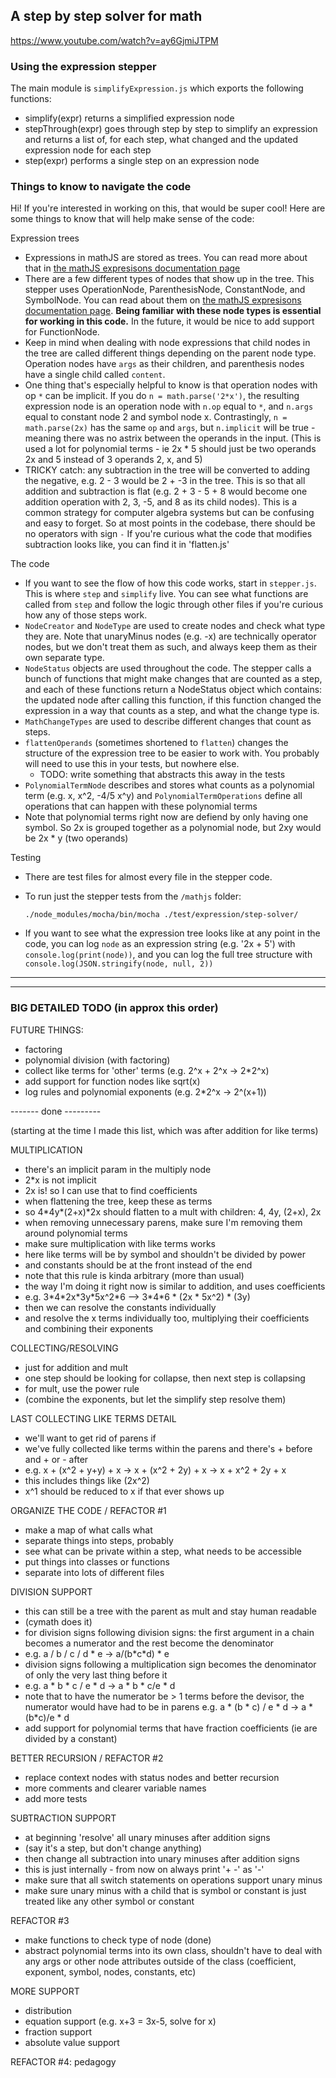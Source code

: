 ## A step by step solver for math

https://www.youtube.com/watch?v=ay6GjmiJTPM

### Using the expression stepper

The main module is `simplifyExpression.js` which exports the following functions:

- simplify(expr) returns a simplified expression node
- stepThrough(expr) goes through step by step to simplify an expression and
  returns a list of, for each step, what changed and the updated expression
  node for each step
- step(expr) performs a single step on an expression node

### Things to know to navigate the code

Hi! If you're interested in working on this, that would be super cool!
Here are some things to know that will help make sense of the code:

Expression trees

- Expressions in mathJS are stored as trees. You can read more about that in
  [the mathJS expresisons documentation
  page](http://mathjs.org/docs/expressions/expression_trees.html)
- There are a few different types of nodes that show up in the tree.
  This stepper uses OperationNode, ParenthesisNode, ConstantNode, and
  SymbolNode. You can read about them on [the mathJS expresisons documentation
  page](http://mathjs.org/docs/expressions/expression_trees.html). **Being
  familiar with these node types is essential for working in this code.**
  In the future, it would be nice to add support for FunctionNode.
- Keep in mind when dealing with node expressions that child nodes in the
  tree are called different things depending on the parent node type.
  Operation nodes have `args` as their children, and parenthesis nodes have a
  single child called `content`.
- One thing that's especially helpful to know is that operation nodes with op
  `*` can be implicit. If you do `n = math.parse('2*x')`, the resulting
  expression node is an operation node with `n.op` equal to `*`, and `n.args`
  equal to constant node 2 and symbol node x. Contrastingly,
  `n = math.parse(2x)` has the same `op` and `args`, but `n.implicit`
  will be true - meaning there was no astrix between the operands in the input.
  (This is used a lot for polynomial terms - ie 2x \* 5 should just be two
   operands 2x and 5 instead of 3 operands 2, x, and 5)
- TRICKY catch: any subtraction in the tree will be converted to adding the
  negative, e.g. 2 - 3 would be 2 + -3 in the tree. This is so that all
  addition and subtraction is flat (e.g. 2 + 3 - 5 + 8 would become one
  addition operation with 2, 3, -5, and 8 as its child nodes). This is a common
  strategy for computer algebra systems but can be confusing and easy to forget.
  So at most points in the codebase, there should be no operators with sign `-`
  If you're curious what the code that modifies subtraction looks like, you can
  find it in 'flatten.js'

The code

- If you want to see the flow of how this code works, start in `stepper.js`.
  This is where `step` and `simplify` live. You can see what functions are
  called from `step` and follow the logic through other files if you're curious
  how any of those steps work.
- `NodeCreator` and `NodeType` are used to create nodes and check what type
  they are. Note that unaryMinus nodes (e.g. -x) are technically operator
  nodes, but we don't treat them as such, and always keep them as their own
  separate type.
- `NodeStatus` objects are used throughout the code. The stepper calls a bunch
  of functions that might make changes that are counted as a step, and each of
  these functions return a NodeStatus object which contains: the updated node
  after calling this function, if this function changed the expression in a way
  that counts as a step, and what the change type is.
- `MathChangeTypes` are used to describe different changes that count as steps.
- `flattenOperands` (sometimes shortened to `flatten`) changes the structure
  of the expression tree to be easier to work with. You probably will need to
  use this in your tests, but nowhere else.
  - TODO: write something that abstracts this away in the tests
- `PolynomialTermNode` describes and stores what counts as a polynomial term
  (e.g. x, x^2, -4/5 x^y) and `PolynomialTermOperations` define all operations
  that can happen with these polynomial terms
 - Note that polynomial terms right now are defiend by only having one symbol.
   So 2x is grouped together as a polynomial node, but 2xy would be
   2x \* y (two operands)

Testing

- There are test files for almost every file in the stepper code.
- To run just the stepper tests from the `/mathjs` folder:

  ```./node_modules/mocha/bin/mocha ./test/expression/step-solver/```

- If you want to see what the expression tree looks like at any point
  in the code, you can log `node` as an expression string (e.g. '2x + 5') with
  `console.log(print(node))`, and you can log the full tree structure
  with `console.log(JSON.stringify(node, null, 2))`

--------

--------

### BIG DETAILED TODO (in approx this order)

FUTURE THINGS:

- factoring
- polynomial division (with factoring)
- collect like terms for 'other' terms (e.g. 2^x + 2^x -> 2*2^x)
- add support for function nodes like sqrt(x)
- log rules and polynomial exponents (e.g. 2*2^x -> 2^(x+1))

------- done ---------

(starting at the time I made this list, which was after addition for like terms)

MULTIPLICATION

- there's an implicit param in the multiply node
 - 2\*x is not implicit
 - 2x is! so I can use that to find coefficients
- when flattening the tree, keep these as terms
 - so 4\*4y\*(2+x)\*2x should flatten to a mult with children: 4, 4y, (2+x), 2x
- when removing unnecessary parens, make sure I'm removing them around
  polynomial terms
- make sure multiplication with like terms works
 - here like terms will be by symbol and shouldn't be divided by power
 - and constants should be at the front instead of the end
 - note that this rule is kinda arbitrary (more than usual)
 - the way I'm doing it right now is similar to addition, and uses coefficients
 - e.g. 3\*4\*2x\*3y\*5x^2\*6 --> 3\*4\*6 \* (2x \* 5x^2) \* (3y)
 - then we can resolve the constants individually
 - and resolve the x terms individually too, multiplying their coefficients
   and combining their exponents

COLLECTING/RESOLVING

- just for addition and mult
- one step should be looking for collapse, then next step is collapsing
- for mult, use the power rule
- (combine the exponents, but let the simplify step resolve them)

LAST COLLECTING LIKE TERMS DETAIL

- we'll want to get rid of parens if
 - we've fully collected like terms within the parens and there's + before
   and + or - after
 - e.g. x + (x^2 + y+y) + x -> x + (x^2 + 2y) + x -> x + x^2 + 2y + x
 - this includes things like (2x^2)
- x^1 should be reduced to x if that ever shows up

ORGANIZE THE CODE / REFACTOR #1

- make a map of what calls what
- separate things into steps, probably
- see what can be private within a step, what needs to be accessible
- put things into classes or functions
- separate into lots of different files

DIVISION SUPPORT

- this can still be a tree with the parent as mult and stay human readable
 - (cymath does it)
- for division signs following division signs: the first argument in a chain
  becomes a numerator and the rest become the denominator
 - e.g. a / b / c / d \* e -> a/(b\*c\*d) \* e
- division signs following a multiplication sign becomes the denominator of
  only the very last thing before it
 - e.g. a \* b \* c / e \* d -> a \* b \* c/e \* d
- note that to have the numerator be > 1 terms before the devisor, the numerator
  would have had to be in parens
  e.g. a \* (b \* c) / e \* d -> a \* (b\*c)/e \* d
- add support for polynomial terms that have fraction coefficients
  (ie are divided by a constant)

BETTER RECURSION / REFACTOR #2

- replace context nodes with status nodes and better recursion
- more comments and clearer variable names
- add more tests

SUBTRACTION SUPPORT

- at beginning 'resolve' all unary minuses after addition signs
 - (say it's a step, but don't change anything)
- then change all subtraction into unary minuses after addition signs
 - this is just internally - from now on always print '+ -' as '-'
- make sure that all switch statements on operations support unary minus
- make sure unary minus with a child that is symbol or constant is just treated
  like any other symbol or constant

REFACTOR #3

- make functions to check type of node (done)
- abstract polynomial terms into its own class, shouldn't have to deal with any
  args or other node attributes outside of the class (coefficient, exponent,
  symbol, nodes, constants, etc)

MORE SUPPORT

- distribution
- equation support (e.g. x+3 = 3x-5, solve for x)
- fraction support
- absolute value support

REFACTOR #4: pedagogy
